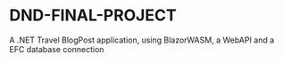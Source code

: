 # DND-FINAL-PROJECT
A .NET Travel BlogPost application, using BlazorWASM, a WebAPI and a EFC database connection 
